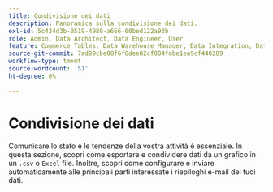 ```yaml
---
title: Condivisione dei dati
description: Panoramica sulla condivisione dei dati.
exl-id: 5c434d3b-0519-4980-a666-60bed122a93b
role: Admin, Data Architect, Data Engineer, User
feature: Commerce Tables, Data Warehouse Manager, Data Integration, Data Import/Export
source-git-commit: 7ad99cbe08f6f6dee82cf804fabe1ea9cf440289
workflow-type: tm+mt
source-wordcount: '51'
ht-degree: 0%

---
```


# Condivisione dei dati

Comunicare lo stato e le tendenze della vostra attività è essenziale. In questa sezione, scopri come esportare e condividere dati da un grafico in un `.csv` o `Excel` file. Inoltre, scopri come configurare e inviare automaticamente alle principali parti interessate i riepiloghi e-mail dei tuoi dati.
